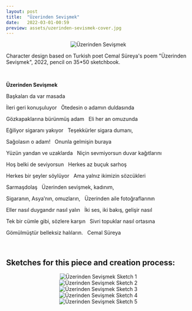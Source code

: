 ```yaml
---
layout: post
title:  "Üzerinden Sevişmek"
date:   2022-03-01-00:59
preview: assets/uzerinden-sevismek-cover.jpg
---
```


<div style="text-align: center"><img src="{{site.baseurl}}/assets/üzerinden-sevişmek.jpeg" alt="Üzerinden Sevişmek" class="center"/></div>

Character design based on Turkish poet Cemal Süreya's poem "Üzerinden Sevişmek", 2022, pencil on 35*50 sketchbook.

&nbsp;

**Üzerinden Sevişmek**

Başkaları da var masada

İleri geri konuşuluyor
&nbsp;
Ötedesin o adamın duldasında

Gözkapaklarına bürünmüş adam
&nbsp;
Eli her an omuzunda

Eğiliyor sigaranı yakıyor
&nbsp;
Teşekkürler sigara dumanı,

Sağolasın o adam!
&nbsp;
Onunla gelmişin buraya

Yüzün yandan ve uzaklarda
&nbsp;
Niçin sevmiyorsun duvar kağıtlarını

Hoş belki de seviyorsun
&nbsp;
Herkes az buçuk sarhoş

Herkes bir şeyler söylüyor
&nbsp;
Ama yalnız ikimizin sözcükleri

Sarmaşdolaş
&nbsp;
Üzerinden sevişmek, kadınım,

Sigaranın, Asya’nın, omuzların,
&nbsp;
Üzerinden aile fotoğraflarının

Eller nasıl duygandır nasıl yalın
&nbsp;
İki ses, iki bakış, gelişir nasıl

Tek bir cümle gibi, sözlere karşın
&nbsp;
Sivri topuklar nasıl ortasına

Gömülmüştür belleksiz halıların.
&nbsp;
Cemal Süreya

&nbsp;

## Sketches for this piece and creation process:

<div style="text-align: center"><img src="{{site.baseurl}}/assets/uzsev-1.jpeg" alt="Üzerinden Sevişmek Sketch 1" class="center"/></div>

<div style="text-align: center"><img src="{{site.baseurl}}/assets/uzsev-2.jpeg" alt="Üzerinden Sevişmek Sketch 2" class="center"/></div>

<div style="text-align: center"><img src="{{site.baseurl}}/assets/uzsev-3.jpeg" alt="Üzerinden Sevişmek Sketch 3" class="center"/></div>

<div style="text-align: center"><img src="{{site.baseurl}}/assets/uzsev-4.jpeg" alt="Üzerinden Sevişmek Sketch 4" class="center"/></div>

<div style="text-align: center"><img src="{{site.baseurl}}/assets/uzsev-5.jpeg" alt="Üzerinden Sevişmek Sketch 5" class="center"/></div>

&nbsp;
